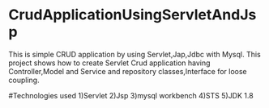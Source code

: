 # CrudApplicationUsingServletAndJsp

This is simple CRUD application by using Servlet,Jap,Jdbc with Mysql.
This project shows how to create Servlet Crud application having Controller,Model and
Service and repository classes,Interface for loose coupling.

#Technologies used
1)Servlet 
2)Jsp
3)mysql workbench
4)STS
5)JDK 1.8
